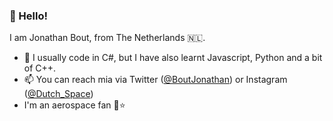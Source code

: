 ### 👋 Hello!
I am Jonathan Bout, from The Netherlands :netherlands:.
- 👀 I usually code in C#, but I have also learnt Javascript, Python and a bit of C++.
- 📫 You can reach mia via Twitter ([@BoutJonathan](https://twitter.com/BoutJonathan)) or Instagram ([@Dutch_Space](https://www.instagram.com/dutch_space/))
- I'm an aerospace fan :rocket::star:

<!---
DutchAerospace/DutchAerospace is a ✨ special ✨ repository because its `README.md` (this file) appears on your GitHub profile.
You can click the Preview link to take a look at your changes.
--->
